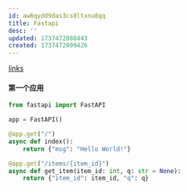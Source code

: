 ```yaml
---
id: aw6qydd9das3cs0ltxnu8qq
title: Fastapi
desc: ''
updated: 1737472088443
created: 1737472009426
---
```


[links](https://zhuanlan.zhihu.com/p/706632683)

#### 第一个应用
```py
from fastapi import FastAPI

app = FastAPI()

@app.get("/")
async def index():
    return {"msg": "Hello World!"}

@app.get("/items/{item_id}")
async def get_item(item_id: int, q: str = None):
    return {"item_id": item_id, "q": q}
```
